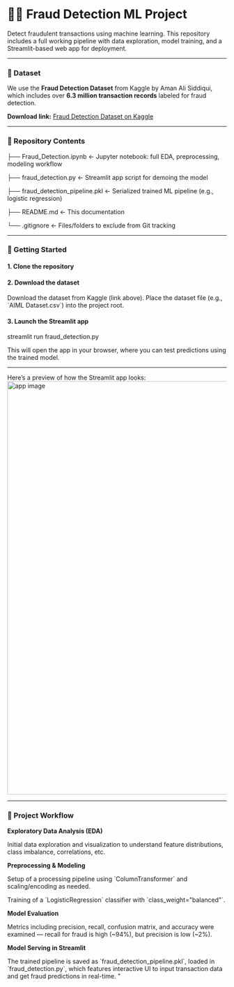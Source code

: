 # 🕵️‍♂️ Fraud Detection ML Project

Detect fraudulent transactions using machine learning. This repository includes a full working pipeline with data exploration, model training, and a Streamlit-based web app for deployment.

---

### 📂 Dataset

We use the **Fraud Detection Dataset** from Kaggle by Aman Ali Siddiqui, which includes over **6.3 million transaction records** labeled for fraud detection.

**Download link:**
[Fraud Detection Dataset on Kaggle](https://www.kaggle.com/datasets/amanalisiddiqui/fraud-detection-dataset)

---

### 📁 Repository Contents


├── Fraud_Detection.ipynb ← Jupyter notebook: full EDA, preprocessing, modeling workflow

├── fraud_detection.py ← Streamlit app script for demoing the model

├── fraud_detection_pipeline.pkl ← Serialized trained ML pipeline (e.g., logistic regression)

├── README.md ← This documentation

└── .gitignore ← Files/folders to exclude from Git tracking

---

### 🚀 Getting Started

#### 1. Clone the repository


#### 2. Download the dataset

Download the dataset from Kaggle (link above). Place the dataset file (e.g., \`AIML Dataset.csv\`) into the project root.


#### 3. Launch the Streamlit app

streamlit run fraud_detection.py


This will open the app in your browser, where you can test predictions using the trained model.

---


Here’s a preview of how the Streamlit app looks:
<img width="938" height="948" alt="app image" src="https://github.com/user-attachments/assets/88352eea-e072-4fae-b014-b9eb544c2c46" />



---

### 🔎 Project Workflow

**Exploratory Data Analysis (EDA)**

Initial data exploration and visualization to understand feature distributions, class imbalance, correlations, etc.

**Preprocessing & Modeling**

Setup of a processing pipeline using \`ColumnTransformer\` and scaling/encoding as needed.

Training of a \`LogisticRegression\` classifier with \`class_weight=\"balanced\"\`.

**Model Evaluation**

Metrics including precision, recall, confusion matrix, and accuracy were examined — recall for fraud is high (~94%), but precision is low (~2%).

**Model Serving in Streamlit**

The trained pipeline is saved as \`fraud_detection_pipeline.pkl\`, loaded in \`fraud_detection.py\`, which features interactive UI to input transaction data and get fraud predictions in real-time.
"
